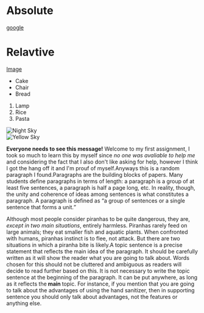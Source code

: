 <!DOCTYPE html>
<html lang="en">
<head>
    <meta charset="UTF-8">
    <meta http-equiv="X-UA-Compatible" content="IE=edge">
    <meta name="viewport" content="width=device-width, initial-scale=1.0">
    <title>Preciou's First Assignment</title>
</head>
<body>
    <h1>Absolute</h1>
    <p><a href="https://www.google.ca/">google</a></p>
<h1>Relavtive</h1>
<p><a href= "image.png">Image</a></p>
<ul>
    <li>Cake</li>
    <li>Chair</li>
    <li>Bread</li>
</ul>
<ol>
    <li>Lamp</li>
    <li>Rice</li>
    <li>Pasta</li>
</ol>
<div class="absolute"> <img src="https://cdn.pixabay.com/photo/2017/08/30/01/05/milky-way-2695569__480.jpg" alt="Night Sky"></div>
<div class="absolute"> <img src="https://cdn.pixabay.com/photo/2013/07/18/20/26/sea-164989__480.jpg" alt="Yellow Sky"></div>
<p> <strong>Everyone needs to see this message!</strong> Welcome to my first assignment, I took so much to learn this by myself since <em>no one was avaliable to help me</em> and considering the fact that I also don't like asking for help, however I think I got the hang off it and I'm prouf of myself.Anyways this is a random paragraph I found.Paragraphs are the building blocks of papers. Many students define paragraphs in terms of length: a paragraph is a group of at least five sentences, a paragraph is half a page long, etc. In reality, though, the unity and coherence of ideas among sentences is what constitutes a paragraph. A paragraph is defined as <q>a group of sentences or a single sentence that forms a unit.</q>  </p>
<p>Although most people consider piranhas to be quite dangerous, they are, <em>except in two main situations</em>, entirely harmless. Piranhas rarely feed on large animals; they eat smaller fish and aquatic plants. When confronted with humans, piranhas instinct is to flee, not attack. But there are two situations in which a piranha bite is likely.A topic sentence is a precise statement that reflects the main idea of the paragraph. It should be carefully written as it will show the reader what you are going to talk about. Words chosen for this should not be cluttered and ambiguous as readers will decide to read further based on this. It is not necessary to write the topic sentence at the beginning of the paragraph. It can be put anywhere, as long as it reflects the<strong> main </strong> topic. For instance, if you mention that you are going to talk about the advantages of using the hand sanitizer, then in supporting sentence you should only talk about advantages, not the features or anything else. </p>
</body>
</html>
